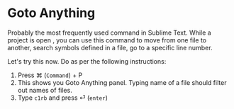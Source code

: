 Goto Anything
===============

Probably the most frequently used command in Sublime Text. While a project is
 open , you can use this command to move from one file to another, search
symbols defined in a file, go to a specific line number.

Let's try this now. Do as per the following instructions:

1. Press ⌘ (`Command`) + P
2. This shows you Goto Anything panel. Typing name of a file should filter out
   names of files.
3. Type `c1rb` and press ⏎ (`enter`)